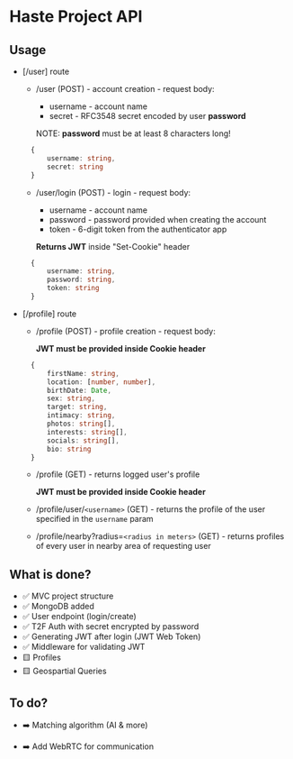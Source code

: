 # Haste Project API

## Usage

- [/user] route
  - /user (POST) - account creation - request body:
    - username - account name
    - secret - RFC3548 secret encoded by user **password**

    NOTE: **password** must be at least 8 characters long!

  ```typescript
    {
        username: string,
        secret: string
    }
  ```

  - /user/login (POST) - login - request body:
    - username - account name
    - password - password provided when creating the account
    - token - 6-digit token from the authenticator app

    **Returns JWT** inside "Set-Cookie" header

  ```typescript
    {
        username: string,
        password: string,
        token: string
    }
  ```

- [/profile] route
  - /profile (POST) - profile creation - request body:
  
    **JWT must be provided inside Cookie header**

  ```typescript
    {
        firstName: string,
        location: [number, number],
        birthDate: Date,
        sex: string,
        target: string,
        intimacy: string,
        photos: string[],
        interests: string[],
        socials: string[],
        bio: string
    }
  ```

  - /profile (GET) - returns logged user's profile

    **JWT must be provided inside Cookie header**

  - /profile/user/`<username>` (GET) - returns the profile of the user specified in the `username` param

  - /profile/nearby?radius=`<radius in meters>` (GET) - returns profiles of every user in nearby area of requesting user

## What is done?

- ✅  MVC project structure
- ✅  MongoDB added
- ✅  User endpoint (login/create)
- ✅  T2F Auth with secret encrypted by password
- ✅  Generating JWT after login (JWT Web Token)
- ✅  Middleware for validating JWT
- 🟨  Profiles
- 🟨  Geospartial Queries

## To do?

- ➡️ Matching algorithm (AI & more)

- ➡️ Add WebRTC for communication

